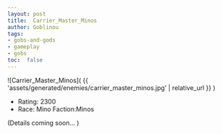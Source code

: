 ```yaml
---
layout: post
title:  Carrier_Master_Minos
author: Goblinou
tags:
- gobs-and-gods
- gameplay
- gobs
toc:  false
---
```


![Carrier_Master_Minos]( {{ 'assets/generated/enemies/carrier_master_minos.jpg' | relative_url }} )
- Rating: 2300
- Race: Mino  Faction:Minos

(Details coming soon... )